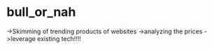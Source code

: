 # bull_or_nah

->Skimming of trending products of websites 
->analyzing the prices 
->leverage existing tech!!!!
